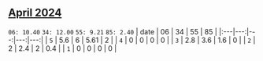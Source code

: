 ## [April 2024](2024-04.csv)

`06: 10.40` `34: 12.00` `55: 9.21` `85: 2.40` 
| date | 06 | 34 | 55 | 85 |
|:---|---:|---:|---:|---:|
| `5` | 5.6 | 6 | 5.61 | 2 <tr></tr>|
| `4` | 0 | 0 | 0 | 0 <tr></tr>|
| `3` | 2.8 | 3.6 | 1.6 | 0 <tr></tr>|
| `2` | 2 | 2.4 | 2 | 0.4 <tr></tr>|
| `1` | 0 | 0 | 0 | 0 <tr></tr>|
